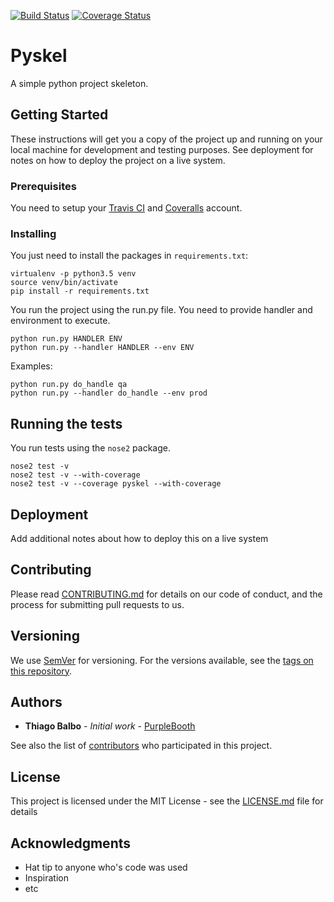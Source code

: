 [![Build Status](https://travis-ci.org/thibalbo/pyskel.svg?branch=master)](https://travis-ci.org/thibalbo/pyskel)
[![Coverage Status](https://coveralls.io/repos/github/thibalbo/pyskel/badge.svg)](https://coveralls.io/github/thibalbo/pyskel)

# Pyskel

A simple python project skeleton.

## Getting Started

These instructions will get you a copy of the project up and running on your local machine for development and testing purposes. See deployment for notes on how to deploy the project on a live system.

### Prerequisites

You need to setup your [Travis CI](https://travis-ci.org/) and [Coveralls](https://coveralls.io/) account.

### Installing

You just need to install the packages in `requirements.txt`:

```
virtualenv -p python3.5 venv
source venv/bin/activate
pip install -r requirements.txt
```

You run the project using the run.py file. You need to provide handler and environment to execute.

```
python run.py HANDLER ENV
python run.py --handler HANDLER --env ENV
```

Examples:

```
python run.py do_handle qa
python run.py --handler do_handle --env prod
```


## Running the tests

You run tests using the `nose2` package.

```
nose2 test -v
nose2 test -v --with-coverage
nose2 test -v --coverage pyskel --with-coverage
```

## Deployment

Add additional notes about how to deploy this on a live system

## Contributing

Please read [CONTRIBUTING.md](URL) for details on our code of conduct, and the process for submitting pull requests to us.

## Versioning

We use [SemVer](http://semver.org/) for versioning. For the versions available, see the [tags on this repository](https://github.com/your/project/tags).

## Authors

* **Thiago Balbo** - *Initial work* - [PurpleBooth](URL)

See also the list of [contributors](URL) who participated in this project.

## License

This project is licensed under the MIT License - see the [LICENSE.md](LICENSE.md) file for details

## Acknowledgments

* Hat tip to anyone who's code was used
* Inspiration
* etc
